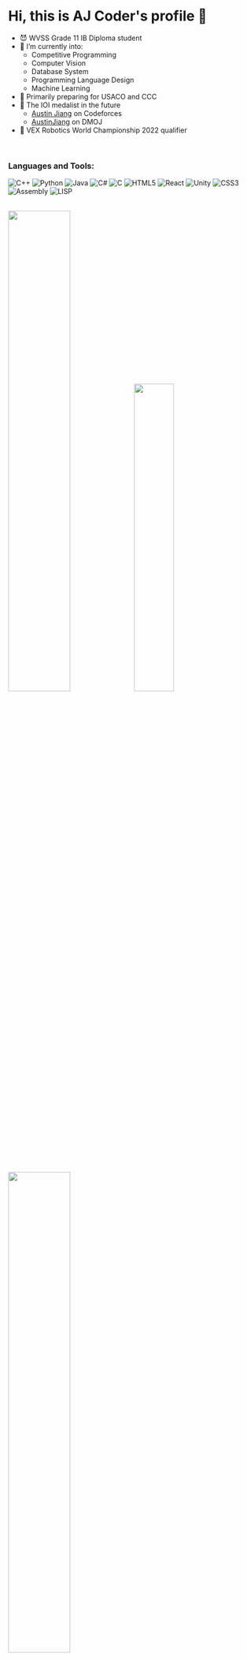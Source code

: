 # Hi, this is AJ Coder's profile 👋

- 😈 WVSS Grade 11 IB Diploma student
- 🔭 I’m currently into:
  - Competitive Programming
  - Computer Vision
  - Database System
  - Programming Language Design
  - Machine Learning
- 🏅 Primarily preparing for USACO and CCC
- 💪 The IOI medalist in the future
  - [Austin Jiang](https://codeforces.com/profile/ajCoder) on Codeforces
  - [AustinJiang](https://dmoj.ca/user/AustinJiang) on DMOJ
- 🤖 VEX Robotics World Championship 2022 qualifier

<br>

### Languages and Tools:

![C++](https://img.shields.io/badge/-C++-00599C?style=flat-square&logo=cplusplus)
![Python](https://img.shields.io/badge/-Python-3776AB?style=flat-square&logo=python)
![Java](https://img.shields.io/badge/-Java-007396?style=flat-square&logo=java)
![C#](https://img.shields.io/badge/-CSharp-239120?style=flat-square&logo=csharp)
![C](https://img.shields.io/badge/-C-A8B9CC?style=flat-square&logo=c)
![HTML5](https://img.shields.io/badge/-HTML5-E34F26?style=flat-square&logo=html5)
![React](https://img.shields.io/badge/-React-61DAFB?style=flat-square&logo=react)
![Unity](https://img.shields.io/badge/-Unity-000000?style=flat-square&logo=unity)
![CSS3](https://img.shields.io/badge/-CSS3-1572B6?style=flat-square&logo=css3)
![Assembly](https://img.shields.io/badge/-Assembly-007AAC?style=flat-square&logo=assemblyscript)
![LISP](https://img.shields.io/badge/-LISP-3F6D91?style=flat-square&logo=lisp)

<br>
<!-- GitHub Stats -->
<img src="https://github-readme-stats.vercel.app/api?username=AustinBoyuJiang&show_icons=true&theme=tokyonight" style="width:50%"/>

<!-- Most Used Languages -->
<img src="https://github-readme-stats.vercel.app/api/top-langs/?username=AustinBoyuJiang&layout=compact&langs_count=6&theme=tokyonight" style="width:40%"/>

<!-- GitHub Streak -->
<img src="https://github-readme-streak-stats.herokuapp.com/?user=AustinBoyuJiang&theme=tokyonight" style="width:50%"/>

<br>

<!-- Fun Element -->
<img src="https://media.giphy.com/media/Dh5q0sShxgp13DwrvG/giphy.gif" width="400"/>
